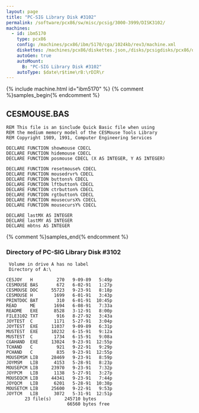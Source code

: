 ```yaml
---
layout: page
title: "PC-SIG Library Disk #3102"
permalink: /software/pcx86/sw/misc/pcsig/3000-3999/DISK3102/
machines:
  - id: ibm5170
    type: pcx86
    config: /machines/pcx86/ibm/5170/cga/1024kb/rev3/machine.xml
    diskettes: /machines/pcx86/diskettes.json,/disks/pcsigdisks/pcx86/diskettes.json
    autoGen: true
    autoMount:
      B: "PC-SIG Library Disk #3102"
    autoType: $date\r$time\rB:\rDIR\r
---
```


{% include machine.html id="ibm5170" %}
{% comment %}samples_begin{% endcomment %}

## CESMOUSE.BAS

```bas
REM This file is an $include Quick Basic file when using
REM the medium memory model of the CESMouse Tools Library
REM Copyright 1989, 1991, Computer Engineering Services

DECLARE FUNCTION showmouse CDECL
DECLARE FUNCTION hidemouse CDECL
DECLARE FUNCTION posmouse CDECL (X AS INTEGER, Y AS INTEGER)

DECLARE FUNCTION resetmouse% CDECL
DECLARE FUNCTION mousedrvr% CDECL
DECLARE FUNCTION buttons% CDECL
DECLARE FUNCTION lftbutton% CDECL
DECLARE FUNCTION ctrbutton% CDECL
DECLARE FUNCTION rgtbutton% CDECL
DECLARE FUNCTION mousecursX% CDECL
DECLARE FUNCTION mousecursY% CDECL

DECLARE lastMX AS INTEGER
DECLARE lastMY AS INTEGER
DECLARE mbtns AS INTEGER
```

{% comment %}samples_end{% endcomment %}

### Directory of PC-SIG Library Disk #3102

     Volume in drive A has no label
     Directory of A:\

    CESJOY   H         270   9-09-89   5:49p
    CESMOUSE BAS       672   6-02-91   1:27p
    CESMOUSE DOC     55723   9-23-91   8:18p
    CESMOUSE H        1699   6-01-91   3:43p
    PRINTDOC BAT       310   6-01-91  10:45p
    READ     ME       1694   6-08-91   7:33a
    README   EXE      8528   3-12-91   8:00p
    FILE3102 TXT       916   8-27-92   3:43a
    JOYTEST  C        1171   5-27-91   3:04p
    JOYTEST  EXE     11037   9-09-89   6:31p
    MUSTEST  EXE     10232   6-15-91   9:12a
    MUSTEST  C        1734   6-15-91   9:08a
    CGAHAND  EXE     13024   9-23-91  12:55p
    TCHAND   C         921   9-22-91   9:29p
    PCHAND   C         835   9-23-91  12:55p
    MOUSEMSM LIB     28469   9-23-91   8:59p
    JOYMSM   LIB      4153   5-28-91   8:23p
    MOUSEPCM LIB     23970   9-23-91   7:32p
    JOYPCM   LIB      1138   5-27-91   3:27p
    MOUSEQCM LIB     44341   9-23-91   7:44p
    JOYQCM   LIB      6201   5-28-91  10:38p
    MOUSETCM LIB     25600   9-22-91   9:53p
    JOYTCM   LIB      3072   5-31-91  12:51p
           23 file(s)     245710 bytes
                           66560 bytes free
